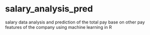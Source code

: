 # salary_analysis_pred
salary data analysis and prediction of the total pay base on other pay features of the company using machine learning in R

